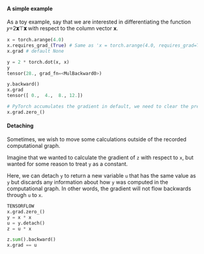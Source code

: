 #### A simple example

As a toy example, say that we are interested in differentiating the function 𝑦=2**𝐱**⊤**𝐱** with respect to the column vector **x**.

```python
x = torch.arange(4.0)
x.requires_grad_(True) # Same as 'x = torch.arange(4.0, requires_grad=True)'
x.grad # default None

y = 2 * torch.dot(x, x)
y
tensor(28., grad_fn=<MulBackward0>)

y.backward()
x.grad
tensor([ 0.,  4.,  8., 12.])

# PyTorch accumulates the gradient in default, we need to clear the previous values
x.grad.zero_()
```

#### Detaching

Sometimes, we wish to move some calculations outside of the recorded computational graph.

Imagine that we wanted to calculate the gradient of `z` with respect to `x`, but wanted for some reason to treat `y` as a constant.

Here, we can detach `y` to return a new variable `u` that has the same value as `y` but discards any information about how `y` was computed in the computational graph. In other words, the gradient will not flow backwards through `u` to `x`.

```python
TENSORFLOW
x.grad.zero_()
y = x * x
u = y.detach()
z = u * x

z.sum().backward()
x.grad == u
```

